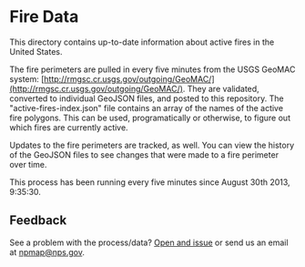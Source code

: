 # Fire Data

This directory contains up-to-date information about active fires in the United States.

The fire perimeters are pulled in every five minutes from the USGS GeoMAC system: [http://rmgsc.cr.usgs.gov/outgoing/GeoMAC/](http://rmgsc.cr.usgs.gov/outgoing/GeoMAC/). They are validated, converted to individual GeoJSON files, and posted to this repository. The "active-fires-index.json" file contains an array of the names of the active fire polygons. This can be used, programatically or otherwise, to figure out which fires are currently active.

Updates to the fire perimeters are tracked, as well. You can view the history of the GeoJSON files to see changes that were made to a fire perimeter over time.

This process has been running every five minutes since August 30th 2013, 9:35:30.

## Feedback

See a problem with the process/data? [Open and issue](https://github.com/nationalparkservice/data/issues) or send us an email at <a href="mailto">npmap@nps.gov</a>.